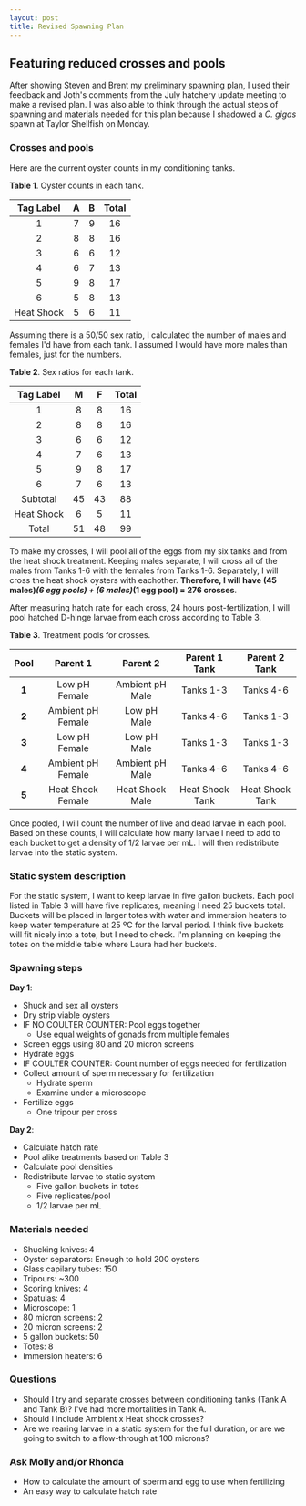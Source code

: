 ```yaml
---
layout: post
title: Revised Spawning Plan
---
```


## Featuring reduced crosses and pools

After showing Steven and Brent my [preliminary spawning plan](https://yaaminiv.github.io/Preliminary-Spawning-Plan/), I used their feedback and Joth's comments from the July hatchery update meeting to make a revised plan. I was also able to think through the actual steps of spawning and materials needed for this plan because I shadowed a *C. gigas* spawn at Taylor Shellfish on Monday.

### Crosses and pools

Here are the current oyster counts in my conditioning tanks.

**Table 1**. Oyster counts in each tank.

|  Tag Label |  A |  B | Total |
|:----------:|:--:|:--:|:-----:|
|      1     |  7 |  9 |   16  |
|      2     |  8 |  8 |   16  |
|      3     |  6 |  6 |   12  |
|      4     |  6 |  7 |   13  |
|      5     |  9 |  8 |   17  |
|      6     |  5 |  8 |   13  |
| Heat Shock |  5 |  6 |   11  |

Assuming there is a 50/50 sex ratio, I calculated the number of males and females I'd have from each tank. I assumed I would have more males than females, just for the numbers.

**Table 2**. Sex ratios for each tank. 

|  Tag Label |  M |  F | Total |
|:----------:|:--:|:--:|:-----:|
|      1     |  8 |  8 |   16  |
|      2     |  8 |  8 |   16  |
|      3     |  6 |  6 |   12  |
|      4     |  7 |  6 |   13  |
|      5     |  9 |  8 |   17  |
|      6     |  7 |  6 |   13  |
|  Subtotal  | 45 | 43 |   88  |
| Heat Shock |  6 |  5 |   11  |
|    Total   | 51 | 48 |   99  |

To make my crosses, I will pool all of the eggs from my six tanks and from the heat shock treatment. Keeping males separate, I will cross all of the males from Tanks 1-6 with the females from Tanks 1-6. Separately, I will cross the heat shock oysters with eachother. **Therefore, I will have (45 males)*(6 egg pools) + (6 males)*(1 egg pool) = 276 crosses**.

After measuring hatch rate for each cross, 24 hours post-fertilization, I will pool hatched D-hinge larvae from each cross according to Table 3.

**Table 3**. Treatment pools for crosses.

| **Pool** |    **Parent 1**   |   **Parent 2**  | **Parent 1 Tank** | **Parent 2 Tank** |
|:--------:|:-----------------:|:---------------:|:-----------------:|:-----------------:|
|   **1**  |   Low pH Female   | Ambient pH Male |     Tanks 1-3     |     Tanks 4-6     |
|   **2**  | Ambient pH Female |   Low pH Male   |     Tanks 4-6     |     Tanks 1-3     |
|   **3**  |   Low pH Female   |   Low pH Male   |     Tanks 1-3     |     Tanks 1-3     |
|   **4**  | Ambient pH Female | Ambient pH Male |     Tanks 4-6     |     Tanks 4-6     |
|   **5**  | Heat Shock Female | Heat Shock Male |  Heat Shock Tank  |  Heat Shock Tank  |

Once pooled, I will count the number of live and dead larvae in each pool. Based on these counts, I will calculate how many larvae I need to add to each bucket to get a density of 1/2 larvae per mL. I will then redistribute larvae into the static system.

### Static system description

For the static system, I want to keep larvae in five gallon buckets. Each pool listed in Table 3 will have five replicates, meaning I need 25 buckets total. Buckets will be placed in larger totes with water and immersion heaters to keep water temperature at 25 ºC for the larval period. I think five buckets will fit nicely into a tote, but I need to check. I'm planning on keeping the totes on the middle table where Laura had her buckets.

### Spawning steps

**Day 1**: 

- Shuck and sex all oysters
- Dry strip viable oysters
- IF NO COULTER COUNTER: Pool eggs together
  - Use equal weights of gonads from multiple females
- Screen eggs using 80 and 20 micron screens
- Hydrate eggs
- IF COULTER COUNTER: Count number of eggs needed for fertilization
- Collect amount of sperm necessary for fertilization
  - Hydrate sperm
  - Examine under a microscope
- Fertilize eggs
  - One tripour per cross

**Day 2**:

- Calculate hatch rate
- Pool alike treatments based on Table 3
- Calculate pool densities
- Redistribute larvae to static system
  - Five gallon buckets in totes
  - Five replicates/pool
  - 1/2 larvae per mL

### Materials needed

- Shucking knives: 4
- Oyster separators: Enough to hold 200 oysters
- Glass capilary tubes: 150
- Tripours: ~300
- Scoring knives: 4
- Spatulas: 4
- Microscope: 1
- 80 micron screens: 2
- 20 micron screens: 2
- 5 gallon buckets: 50
- Totes: 8
- Immersion heaters: 6

### Questions

- Should I try and separate crosses between conditioning tanks (Tank A and Tank B)? I've had more mortalities in Tank A.
- Should I include Ambient x Heat shock crosses?
- Are we rearing larvae in a static system for the full duration, or are we going to switch to a flow-through at 100 microns?

### Ask Molly and/or Rhonda

- How to calculate the amount of sperm and egg to use when fertilizing
- An easy way to calculate hatch rate
